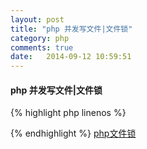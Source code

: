 ```yaml
---
layout: post
title: "php 并发写文件|文件锁"
category: php
comments: true
date:   2014-09-12 10:59:51
---
```


#### php 并发写文件|文件锁

{% highlight php linenos %}
<?php
$fp = fopen('b.txt', 'w+');
if (flock($fp, LOCK_EX)) { // 进行排它锁定
	fwrite($fp, 'Write something here\n');
	flock($fp, LOCK_UN);
} else {
	echo "Couldn't lock the file !";
}
fclose($fp);
?>
{% endhighlight %}
[php文件锁](http://www.cnblogs.com/chenwenbiao/archive/2011/08/01/2123905.html)  

